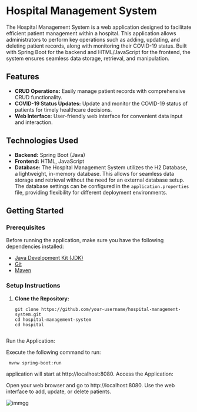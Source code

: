 # Hospital Management System

The Hospital Management System is a web application designed to facilitate efficient patient management within a hospital. This application allows administrators to perform key operations such as adding, updating, and deleting patient records, along with monitoring their COVID-19 status. Built with Spring Boot for the backend and HTML/JavaScript for the frontend, the system ensures seamless data storage, retrieval, and manipulation.

## Features

- **CRUD Operations:** Easily manage patient records with comprehensive CRUD functionality.
- **COVID-19 Status Updates:** Update and monitor the COVID-19 status of patients for timely healthcare decisions.
- **Web Interface:** User-friendly web interface for convenient data input and interaction.

## Technologies Used

- **Backend:** Spring Boot (Java)
- **Frontend:** HTML, JavaScript
- **Database:** The Hospital Management System utilizes the H2 Database, a lightweight, in-memory database. This allows for seamless data storage and retrieval without the need for an external database setup. The database settings can be configured in the `application.properties` file, providing flexibility for different deployment environments.


## Getting Started

### Prerequisites

Before running the application, make sure you have the following dependencies installed:

- [Java Development Kit (JDK)](https://www.oracle.com/java/technologies/javase-downloads.html)
- [Git](https://git-scm.com/)
- [Maven](https://maven.apache.org/)

### Setup Instructions

1. **Clone the Repository:**
   ```
   git clone https://github.com/your-username/hospital-management-system.git
   cd hospital-management-system
   cd hospital


Run the Application:

Execute the following command to run:
````
 mvnw spring-boot:run
````

application will start at http://localhost:8080.
Access the Application:

Open your web browser and go to http://localhost:8080.
Use the web interface to add, update, or delete patients.





![immgg](https://github.com/Tabrez-dev/Hospital-Mangaement-system-Spring-boot-html-javascript/assets/75200693/0d69c5e9-96aa-4083-b069-5850f47f5da6)

